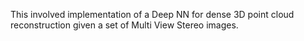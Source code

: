 This involved implementation of a Deep NN for dense 3D point cloud reconstruction given a set of Multi View Stereo images.
